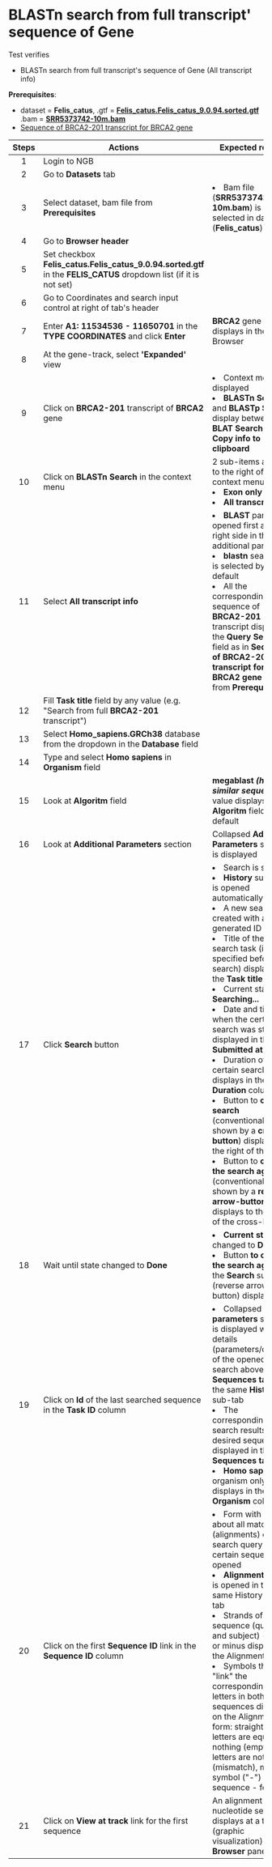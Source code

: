 # BLASTn search from full transcript' sequence of Gene 

Test verifies
 - BLASTn search from full transcript's sequence of Gene (All transcript info)

**Prerequisites**:

 - dataset = **Felis_catus**, .gtf = **[Felis_catus.Felis_catus_9.0.94.sorted.gtf](https://ngb-oss-builds.s3.amazonaws.com/public/data/demo/ngb_demo_data/Felis_catus.Felis_catus_9.0.94.sorted.gtf)**
.bam = **[SRR5373742-10m.bam](https://ngb-oss-builds.s3.amazonaws.com/public/data/demo/ngb_demo_data/agnts3.09-28.trim.SRR5373742-10m.bam)**
 - [Sequence of BRCA2-201 transcript for BRCA2 gene](Sequence_data/Sequence_of_BRCA-201_transcript.md)

| Steps | Actions | Expected results |
| :---: | --- | --- |
| 1 | Login to NGB | |
| 2 | Go to **Datasets** tab  | |
| 3 | Select dataset, bam file from **Prerequisites** | <li> Bam file (**SRR5373742-10m.bam**) is selected in dataset (**Felis_catus**)|
| 4 | Go to **Browser header**| 
| 5 | Set checkbox **Felis_catus.Felis_catus_9.0.94.sorted.gtf** in the **FELIS_CATUS** dropdown list (if it is not set)  | 
| 6 | Go to Coordinates and search input control at right of tab's header|  | 
| 7 | Enter **A1: 11534536 - 11650701** in the **TYPE COORDINATES** and click **Enter**| **BRCA2** gene displays in the Browser|
| 8 | At the gene-track, select **'Expanded'** view| | 
| 9 | Click on **BRCA2-201** transcript of **BRCA2** gene | <li> Context menu is displayed <li> **BLASTn Search** and **BLASTp Search** display between **BLAT Search** and **Copy info to clipboard** |
| 10 | Click on **BLASTn Search** in the context menu | 2 sub-items appear to the right of the context menu: <li> **Exon only** <li> **All transcript info** |
| 11 | Select **All transcript info** | <li> **BLAST** panel is opened first at the right side in the additional panels <li> **blastn** search tool is selected by default <li> All the corresponding sequence of **BRCA2-201** transcript displays in the **Query Sequence** field as in **Sequence of BRCA2-201 transcript for BRCA2 gene** file from **Prerequisites**|
| 12 | Fill **Task title** field by any value (e.g. "Search from full **BRCA2-201** transcript") | | 
| 13| Select **Homo_sapiens.GRCh38** database from the dropdown in the  **Database** field | | 
| 14 | Type and select **Homo sapiens** in **Organism** field| | 
| 15| Look at **Algoritm** field | **megablast *(highly similar sequence)*** value displays in the **Algoritm** field by default|
| 16| Look at **Additional Parameters** section |  Collapsed **Additional Parameters** section is displayed|
| 17|  Click **Search** button|  <li> Search is started <li> **History** sub-tab is opened automatically <li> A new search task created with auto-generated ID <li> Title of the certain search task (if it was specified before the search) displays in the **Task title** column <li> Current state is **Searching...** <li>  Date and time when the certain search was started is displayed in the **Submitted at** column <li> Duration of the certain search task displays in the **Duration** column <li> Button to **cancel search** (conventionally shown by a **cross-button**) displays to the right of the task <li>  Button to **open the search again**  (conventionally shown by a **reverse arrow-button**) displays to the right of the cross-button|
| 18|Wait until state changed to **Done**| <li> **Current state** changed to **Done** <li> Button **to open the search again** in the **Search** sub-tab (reverse arrow-button) displays **only**|
| 19| Click on **Id** of the last searched sequence in the **Task ID** column | <li> Collapsed **Blast parameters** section is displayed with details (parameters/options) of the opened search above **Sequences table** in the same **History** sub-tab <li> The corresponding search results for the desired sequence is displayed in the **Sequences table** <li> **Homo sapiens** organism only displays in the **Organism** column|
| 20| Click on the first **Sequence ID** link in the **Sequence ID** column | <li> Form with details about all matches (alignments) of the search query to the certain sequence is opened <li> **Alignments** form is opened in the same History sub-tab <li> Strands of each sequence (query and subject) - plus or minus displays on the Alignments form <li> Symbols that "link" the corresponding letters in both sequences displays on the Alignments form: straight line if letters are equal, nothing (empty) if letters are not equal (mismatch), minus symbol ("-") in any sequence - for gaps|
| 21| Click on **View at track** link for the first sequence| An alignment of the nucleotide sequence displays at a track (graphic visualization) in the **Browser** panel |